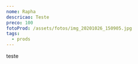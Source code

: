 ```yaml
---
nome: Rapha
descricao: Teste
preco: 100
fotoProd: /assets/fotos/img_20201026_150905.jpg
tags:
  - prods
---
```

teste